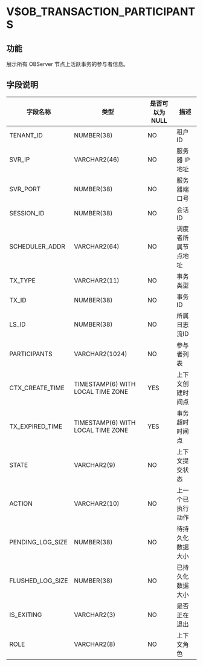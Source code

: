 V$OB_TRANSACTION_PARTICIPANTS 
==================================================

功能 
-------------------

展示所有 OBServer 节点上活跃事务的参与者信息。


字段说明 
---------------------



|       字段名称       |                类型                 | 是否可以为 NULL |    描述     |
|------------------|-----------------------------------|------------|-----------|
| TENANT_ID        | NUMBER(38)                        | NO         | 租户 ID     |
| SVR_IP           | VARCHAR2(46)                      | NO         | 服务器 IP 地址 |
| SVR_PORT         | NUMBER(38)                        | NO         | 服务器端口号    |
| SESSION_ID       | NUMBER(38)                        | NO         | 会话ID      |
| SCHEDULER_ADDR   | VARCHAR2(64)                      | NO         | 调度者所属节点地址 |
| TX_TYPE          | VARCHAR2(11)                      | NO         | 事务类型      |
| TX_ID            | NUMBER(38)                        | NO         | 事务ID      |
| LS_ID            | NUMBER(38)                        | NO         | 所属日志流ID   |
| PARTICIPANTS     | VARCHAR2(1024)                    | NO         | 参与者列表     |
| CTX_CREATE_TIME  | TIMESTAMP(6) WITH LOCAL TIME ZONE | YES        | 上下文创建时间点  |
| TX_EXPIRED_TIME  | TIMESTAMP(6) WITH LOCAL TIME ZONE | YES        | 事务超时时间点   |
| STATE            | VARCHAR2(9)                       | NO         | 上下文提交状态   |
| ACTION           | VARCHAR2(10)                      | NO         | 上一个已执行动作  |
| PENDING_LOG_SIZE | NUMBER(38)                        | NO         | 待持久化数据大小  |
| FLUSHED_LOG_SIZE | NUMBER(38)                        | NO         | 已持久化数据大小  |
| IS_EXITING       | VARCHAR2(3)                       | NO         | 是否正在退出    |
| ROLE             | VARCHAR2(8)                       | NO         | 上下文角色     |


